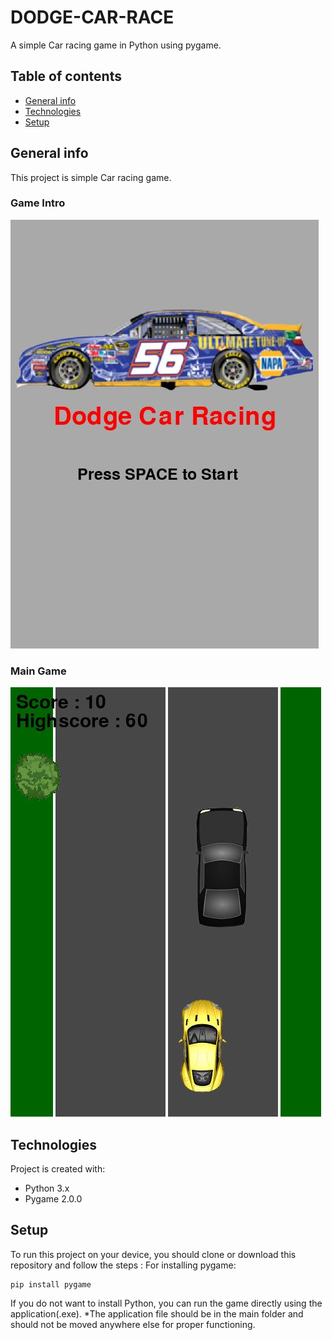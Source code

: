 # DODGE-CAR-RACE
A simple Car racing game in Python using pygame.

## Table of contents
* [General info](#general-info)
* [Technologies](#technologies)
* [Setup](#setup)

## General info
This project is simple Car racing game.

### Game Intro
 ![Game Intro](/images/intro.JPG)

### Main Game
 ![Main Game](/images/main.JPG)
	
## Technologies
Project is created with:
* Python 3.x
* Pygame 2.0.0

## Setup
To run this project on your device, you should clone or download this repository and follow the steps :
For installing pygame:

```
pip install pygame 
```

If you do not want to install Python, you can run the game directly using the application(.exe).
*The application file should be in the main folder and should not be moved anywhere else for proper functioning.
